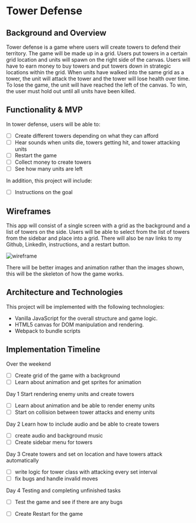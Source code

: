 # Tower Defense

## Background and Overview

  Tower defense is a game where users will create towers to defend
  their territory. The game will be made up in a grid. Users put towers
  in a certain grid location and units will spawn on the right side of the
  canvas.
  Users will have to earn money to buy towers and put towers down in
  strategic locations within the grid. When units have walked into the same
  grid as a tower, the unit will attack the tower and the tower will lose health
  over time. To lose the game, the unit will have reached the left of the canvas.
  To win, the user must hold out until all units have been killed.

  ## Functionality & MVP

  In tower defense, users will be able to:
- [ ] Create different towers depending on what they can afford
- [ ] Hear sounds when units die, towers getting hit, and tower attacking
units
- [ ] Restart the game
- [ ] Collect money to create towers
- [ ] See how many units are left

In addition, this project will include:
- [ ] Instructions on the goal

## Wireframes

This app will consist of a single screen with a grid as the background and
a list of towers on the side. Users will be able to select from the list of towers
from the sidebar and place into a grid.
There will also be nav links to my Github, LinkedIn, instructions, and a restart button.


 ![wireframe](https://thumb.ibb.co/howBoK/tower_def.png)

 There will be better images and animation rather than the images shown, this will be the skeleton of how the game works.


 ## Architecture and Technologies 

 This project will be implemented with the following technologies:
* Vanilla JavaScript for the overall structure and game logic. 
* HTML5 canvas for DOM manipulation and rendering. 
* Webpack to bundle scripts 

## Implementation Timeline 

Over the weekend
- [ ] Create grid of the game with a background 
- [ ] Learn about animation and get sprites for animation

Day 1 Start rendering enemy units and create towers 
- [ ] Learn about animation and be able to render enemy units
- [ ] Start on collision between tower attacks and enemy units

Day 2 Learn how to include audio and be able to create towers
- [ ] create audio and background music 
- [ ] Create sidebar menu for towers 

Day 3 Create towers and set on location and have towers attack automatically
- [ ] write logic for tower class with attacking every set interval
- [ ] fix bugs and handle invalid moves

Day 4 Testing and completing unfinished tasks
- [ ] Test the game and see if there are any bugs
- [ ] Create Restart for the game

